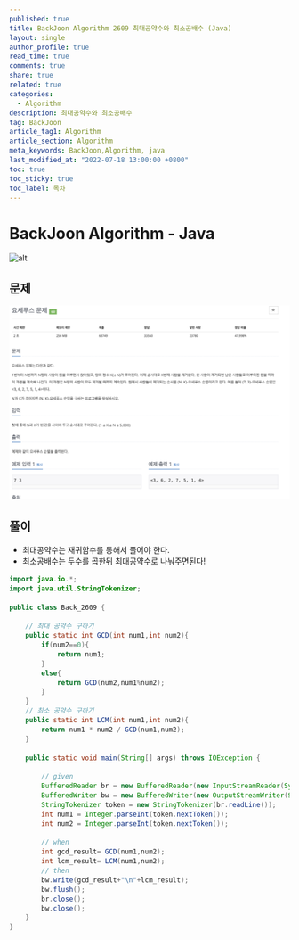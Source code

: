 ```yaml
---
published: true
title: BackJoon Algorithm 2609 최대공약수와 최소공배수 (Java)
layout: single
author_profile: true
read_time: true
comments: true
share: true
related: true
categories:
  - Algorithm
description: 최대공약수와 최소공배수
tag: BackJoon
article_tag1: Algorithm
article_section: Algorithm
meta_keywords: BackJoon,Algorithm, java
last_modified_at: "2022-07-18 13:00:00 +0800"
toc: true
toc_sticky: true
toc_label: 목차
---
```


# BackJoon Algorithm - Java

![alt](https://d2gd6pc034wcta.cloudfront.net/images/logo@2x.png)

## 문제

![alt](/assets/images/post/Algorithm/1158.png)

## 풀이

- 최대공약수는 재귀함수를 통해서 풀어야 한다.
- 최소공배수는 두수를 곱한뒤 최대공약수로 나눠주면된다!

```java
import java.io.*;
import java.util.StringTokenizer;

public class Back_2609 {

    // 최대 공약수 구하기
    public static int GCD(int num1,int num2){
        if(num2==0){
            return num1;
        }
        else{
            return GCD(num2,num1%num2);
        }
    }
    // 최소 공약수 구하기
    public static int LCM(int num1,int num2){
        return num1 * num2 / GCD(num1,num2);
    }

    public static void main(String[] args) throws IOException {

        // given
        BufferedReader br = new BufferedReader(new InputStreamReader(System.in));
        BufferedWriter bw = new BufferedWriter(new OutputStreamWriter(System.out));
        StringTokenizer token = new StringTokenizer(br.readLine());
        int num1 = Integer.parseInt(token.nextToken());
        int num2 = Integer.parseInt(token.nextToken());

        // when
        int gcd_result= GCD(num1,num2);
        int lcm_result= LCM(num1,num2);
        // then
        bw.write(gcd_result+"\n"+lcm_result);
        bw.flush();
        br.close();
        bw.close();
    }
}

```
